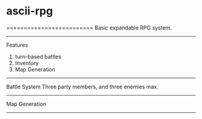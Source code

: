 # ascii-rpg
=========================
Basic expandable RPG system.

-------------------------
Features
1. turn-based battles
2. Inventory
3. Map Generation

-------------------------
Battle System
Three party members, and three enemies max.

-------------------------
Map Generation

-------------------------
